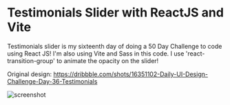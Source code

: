 ﻿# Testimonials Slider with ReactJS and Vite

Testimonials slider is my sixteenth day of doing a 50 Day Challenge to code using React JS! I'm also using Vite and Sass in this code.
I use 'react-transition-group' to animate the opacity on the slider!

Original design: https://dribbble.com/shots/16351102-Daily-UI-Design-Challenge-Day-36-Testimonials

![screenshot](https://github.com/auliaptru/fe_react_testimonials_slider/assets/102896996/cab8893c-57a0-4ded-8540-c0d494cec1d0)

